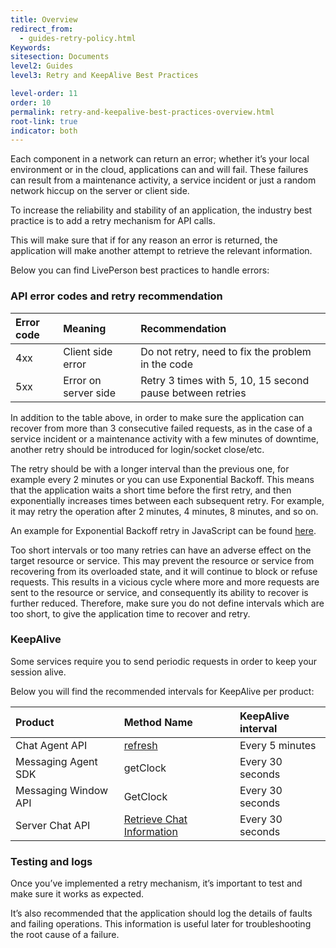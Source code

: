 ```yaml
---
title: Overview
redirect_from:
  - guides-retry-policy.html
Keywords:
sitesection: Documents
level2: Guides
level3: Retry and KeepAlive Best Practices

level-order: 11
order: 10
permalink: retry-and-keepalive-best-practices-overview.html
root-link: true
indicator: both
---
```


Each component in a network can return an error; whether it’s your local environment or in the cloud, applications can and will fail. These failures can result from a maintenance activity, a service incident or just a random network hiccup on the server or client side.

To increase the reliability and stability of an application, the industry best practice is to add a retry mechanism for API calls.

This will make sure that if for any reason an error is returned, the application will make another attempt to retrieve the relevant information.

Below you can find LivePerson best practices to handle errors:

### API error codes and retry recommendation

| Error code   |      Meaning      |  Recommendation |
|:----------|:-------------|:------|
| 4xx | Client side error | Do not retry, need to fix the problem in the code |
| 5xx |    Error on server side   |   Retry 3 times with 5, 10, 15 second pause between retries |


In addition to the table above, in order to make sure the application can recover from more than 3 consecutive failed requests, as in the case of a service incident or a maintenance activity with a few minutes of downtime, another retry should be introduced for login/socket close/etc.

The retry should be with a longer interval than the previous one, for example every 2 minutes or you can use Exponential Backoff. This means that the application waits a short time before the first retry, and then exponentially increases times between each subsequent retry. For example, it may retry the operation after 2 minutes, 4 minutes, 8 minutes, and so on.

An example for Exponential Backoff retry in JavaScript can be found [here](https://jsfiddle.net/orenkatz/xqhxy8x4/).

Too short intervals or too many retries can have an adverse effect on the target resource or service. This may prevent the resource or service from recovering from its overloaded state, and it will continue to block or refuse requests. This results in a vicious cycle where more and more requests are sent to the resource or service, and consequently its ability to recover is further reduced. Therefore, make sure you do not define intervals which are too short, to give the application time to recover and retry.

### KeepAlive

Some services require you to send periodic requests in order to keep your session alive.

Below you will find the recommended intervals for KeepAlive per product:


| Product   |      Method Name      |  KeepAlive interval |
|:----------|:-------------|:------|
| Chat Agent API | [refresh](agent-refresh.html) | Every 5 minutes |
| Messaging Agent SDK |   getClock   | Every 30 seconds |
|  Messaging Window API |    GetClock  | Every 30 seconds  |
| Server Chat API |   [Retrieve Chat Information](consumer-experience-server-chat-retrieve-chat-information.html)   |  Every 30 seconds |

### Testing and logs

Once you’ve implemented a retry mechanism, it’s important to test and make sure it works as expected.

It’s also recommended that the application should log the details of faults and failing operations. This information is useful later for troubleshooting the root cause of a failure.
